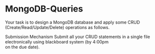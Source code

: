 # MongoDB-Queries

Your task is to design a MongoDB database and apply some CRUD (Create/Read/Update/Delete)
operations as follows.

Submission	Mechanism
Submit	all	your	CRUD	statements	in	a	single	file electronically	using	blackboard	system	(by	4:00pm	
on	the	due	date).
